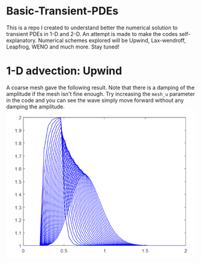 # Basic-Transient-PDEs
This is a repo I created to understand better the numerical solution to transient PDEs in 1-D and 2-D. An attempt is made to make the codes self-explanatory. Numerical schemes explored will be Upwind, Lax-wendroff, Leapfrog, WENO and much more. Stay tuned! 
# 1-D advection: Upwind 
A coarse mesh gave the following result. Note that there is a damping of the amplitude if the mesh isn't fine enough. Try increasing the `mesh_u` parameter in the code and you can see the wave simply move forward without any damping the amplitude. 
![plot!](https://github.com/RSuryaNarayan/Basic-Transient-PDEs-/blob/main/Results/Upwind_1D.PNG)
